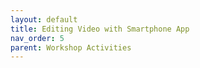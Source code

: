 ```yaml
---
layout: default
title: Editing Video with Smartphone App
nav_order: 5
parent: Workshop Activities
---
```

